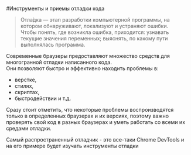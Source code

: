 #Инструменты и приемы отладки кода
>Отла́дка — этап разработки компьютерной программы, на котором обнаруживают, локализуют и устраняют ошибки.     
> Чтобы понять, где возникла ошибка, приходится: узнавать текущие значения переменных; выяснять, по какому пути выполнялась программа.

Современные браузеры предоставляют множество средств для многогранной отладки написанного кода.     
Они позволяют быстро и эффективно находить проблемы в:
* верстке,
* стилях,
* скриптах,
* быстродействии и т.д.  
 
Сразу стоит отметить, что некоторые проблемы воспроизводятся только в определенных браузерах и их версиях, поэтому важно проверять свой код в разных браузерах и уметь работать со всеми их средами отладки.

Самый распространенный отладчик - это все-таки Chrome DevTools и на его примере будет изучать инструменты отладки
